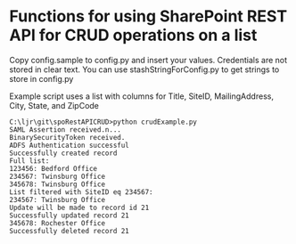 # Functions for using SharePoint REST API for CRUD operations on a list

Copy config.sample to config.py and insert your values. Credentials are not stored in clear text. You can use stashStringForConfig.py to get strings to store in config.py

Example script uses a list with columns for Title, SiteID, MailingAddress, City, State, and ZipCode

```
C:\ljr\git\spoRestAPICRUD>python crudExample.py
SAML Assertion received.n...
BinarySecurityToken received.
ADFS Authentication successful
Successfully created record
Full list:
123456: Bedford Office
234567: Twinsburg Office
345678: Twinsburg Office
List filtered with SiteID eq 234567:
234567: Twinsburg Office
Update will be made to record id 21
Successfully updated record 21
345678: Rochester Office
Successfully deleted record 21
```

